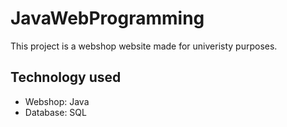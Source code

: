 # JavaWebProgramming

This project is a webshop website made for univeristy purposes. 

## Technology used
- Webshop: Java
- Database: SQL
